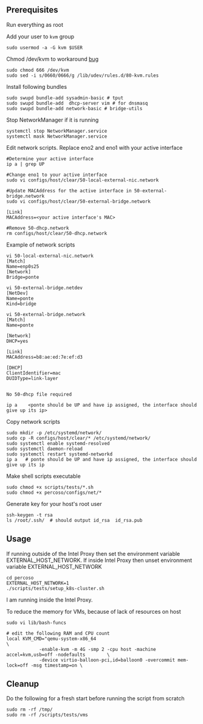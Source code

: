 ## Prerequisites

Run everything as root

Add your user to `kvm` group

```shell script
sudo usermod -a -G kvm $USER
```

Chmod /dev/kvm to workaround [bug](https://bugzilla.redhat.com/show_bug.cgi?id=1479558)

```shell script
sudo chmod 666 /dev/kvm
sudo sed -i s/0660/0666/g /lib/udev/rules.d/80-kvm.rules
```

Install following bundles

```shell script
sudo swupd bundle-add sysadmin-basic # tput
sudo swupd bundle-add  dhcp-server vim # for dnsmasq
sudo swupd bundle-add network-basic # bridge-utils
```

Stop NetworkManager if it is running

```shell script
systemctl stop NetworkManager.service
systemctl mask NetworkManager.service
```

Edit network scripts. Replace eno2 and eno1 with your active interface

```shell script
#Determine your active interface
ip a | grep UP

#Change eno1 to your active interface
sudo vi configs/host/clear/50-local-external-nic.network

#Update MACAddress for the active interface in 50-external-bridge.network
sudo vi configs/host/clear/50-external-bridge.network

[Link]
MACAddress=<your active interface's MAC>

#Remove 50-dhcp.network
rm configs/host/clear/50-dhcp.network
```

Example of network scripts
```shell script
vi 50-local-external-nic.network
[Match]
Name=enp0s25
[Network]
Bridge=ponte

vi 50-external-bridge.netdev
[NetDev]
Name=ponte
Kind=bridge

vi 50-external-bridge.network
[Match]
Name=ponte

[Network]
DHCP=yes

[Link]
MACAddress=b8:ae:ed:7e:ef:d3

[DHCP]
ClientIdentifier=mac
DUIDType=link-layer


No 50-dhcp file required

ip a    <ponte should be UP and have ip assigned, the interface should give up its ip>
```

Copy network scripts

```shell script
sudo mkdir -p /etc/systemd/network/
sudo cp -R configs/host/clear/* /etc/systemd/network/
sudo systemctl enable systemd-resolved
sudo systemctl daemon-reload
sudo systemctl restart systemd-networkd
ip a   # ponte should be UP and have ip assigned, the interface should give up its ip
```

Make shell scripts executable

```shell script
sudo chmod +x scripts/tests/*.sh
sudo chmod +x percoso/configs/net/*
```

Generate key for your host's root user
```shell script
ssh-keygen -t rsa
ls /root/.ssh/  # should output id_rsa  id_rsa.pub
```

## Usage
If running outside of the Intel Proxy then set the environment variable EXTERNAL_HOST_NETWORK. If inside Intel Proxy then unset environment variable EXTERNAL_HOST_NETWORK

```shell script
cd percoso
EXTERNAL_HOST_NETWORK=1
./scripts/tests/setup_k8s-cluster.sh
```
I am running inside the Intel Proxy.


To reduce the memory for VMs, because of lack of resources on host
```shell script
sudo vi lib/bash-funcs

# edit the following RAM and CPU count
local KVM_CMD="qemu-system-x86_64                                                         \
            -enable-kvm -m 4G -smp 2 -cpu host -machine accel=kvm,usb=off -nodefaults        \
            -device virtio-balloon-pci,id=balloon0 -overcommit mem-lock=off -msg timestamp=on \
```

## Cleanup
Do the following for a fresh start before running the script from scratch
```shell script
sudo rm -rf /tmp/
sudo rm -rf /scripts/tests/vms
```
